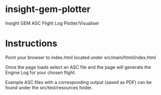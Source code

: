 insight-gem-plotter
===================

Insight GEM ASC Flight Log Plotter/Visualiser

# Instructions

Point your browser to index.html located under src/main/html/index.html

Once the page loads select an ASC file and the page will generate the Engine Log for your chosen flight.

Example ASC files with a corresponding output (saved as PDF) can be found under the src/test/resources folder.
